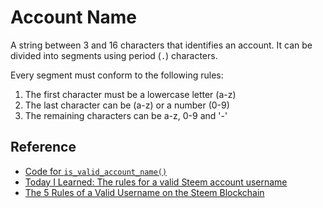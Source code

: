 # Account Name

A string between 3 and 16 characters that identifies an account.
It can be divided into segments using period (`.`) characters.

Every segment must conform to the following rules:

1. The first character must be a lowercase letter (a-z)
2. The last character can be (a-z) or a number (0-9)
3. The remaining characters can be a-z, 0-9 and '-'


## Reference

- [Code for `is_valid_account_name()`](https://github.com/steemit/steem/blob/master/libraries/protocol/authority.cpp#L46)
- [Today I Learned: The rules for a valid Steem account username](https://steemit.com/til/@l0k1/today-i-learned-the-rules-for-a-valid-steem-account-username-and-how-to-find-out-stuff-by-reading-sourcecode)
- [The 5 Rules of a Valid Username on the Steem Blockchain](https://steemit.com/programming/@cryptosharon/the-5-rules-of-a-valid-username-on-the-steem-blockchain-and-a-3-sbd-contest-to-make-an-account-name-validation-regex)
